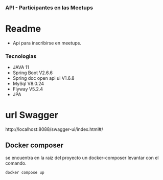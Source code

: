 ### API - Participantes en las Meetups

# Readme

- Api para inscribirse en meetups.

### Tecnologias

- JAVA 11
- Spring Boot V2.6.6
- Spring doc open api ui V1.6.8
- MySql V8.0.24
- Flyway V5.2.4
- JPA

# url Swagger

http://localhost:8088/swagger-ui/index.html#/

## Docker composer 

se encuentra en la raiz del proyecto un docker-composer levantar con el comando.

`docker compose up`

